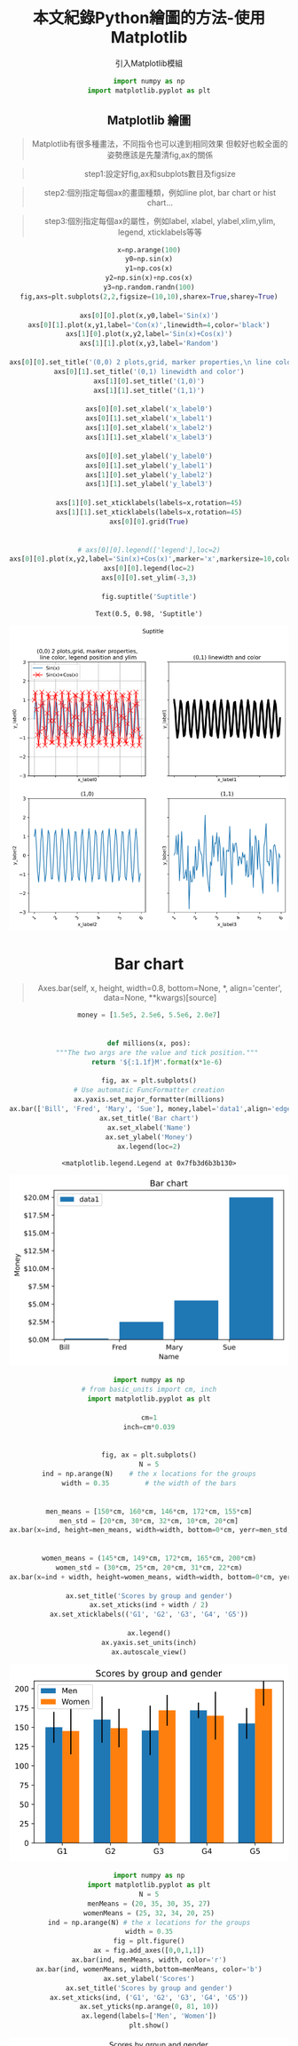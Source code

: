 <br/>
<br/>
<br/>
<br/>
<br/>
<br/>
<br/>
<br/>
<br/>
<br/>
<br/>
<br/>
<br/>
<br/>

<center> 

# 本文紀錄Python繪圖的方法-使用 Matplotlib

<center/>

<div style="page-break-after: always;"></div>



引入Matplotlib模組


```python
import numpy as np
import matplotlib.pyplot as plt
```

## Matplotlib 繪圖
> Matplotlib有很多種畫法，不同指令也可以達到相同效果
但較好也較全面的姿勢應該是先釐清fig,ax的關係

> step1:設定好fig,ax和subplots數目及figsize

> step2:個別指定每個ax的畫圖種類，例如line plot, bar chart or hist chart...

> step3:個別指定每個ax的屬性，例如label, xlabel, ylabel,xlim,ylim, legend, xticklabels等等


```python
x=np.arange(100)
y0=np.sin(x)
y1=np.cos(x)
y2=np.sin(x)+np.cos(x)
y3=np.random.randn(100)
fig,axs=plt.subplots(2,2,figsize=(10,10),sharex=True,sharey=True)

axs[0][0].plot(x,y0,label='Sin(x)')
axs[0][1].plot(x,y1,label='Con(x)',linewidth=4,color='black')
axs[1][0].plot(x,y2,label='Sin(x)+Cos(x)')
axs[1][1].plot(x,y3,label='Random')

axs[0][0].set_title('(0,0) 2 plots,grid, marker properties,\n line color, legend position and ylim')
axs[0][1].set_title('(0,1) linewidth and color')
axs[1][0].set_title('(1,0)')
axs[1][1].set_title('(1,1)')

axs[0][0].set_xlabel('x_label0')
axs[0][1].set_xlabel('x_label1')
axs[1][0].set_xlabel('x_label2')
axs[1][1].set_xlabel('x_label3')

axs[0][0].set_ylabel('y_label0')
axs[0][1].set_ylabel('y_label1')
axs[1][0].set_ylabel('y_label2')
axs[1][1].set_ylabel('y_label3')

axs[1][0].set_xticklabels(labels=x,rotation=45)
axs[1][1].set_xticklabels(labels=x,rotation=45)
axs[0][0].grid(True)


# axs[0][0].legend(['legend'],loc=2)
axs[0][0].plot(x,y2,label='Sin(x)+Cos(x)',marker='x',markersize=10,color='r')
axs[0][0].legend(loc=2)
axs[0][0].set_ylim(-3,3)

fig.suptitle('Suptitle')
```




    Text(0.5, 0.98, 'Suptitle')




    
![svg](output_4_1.svg)
    


# Bar chart
> Axes.bar(self, x, height, width=0.8, bottom=None, *, align='center', data=None, **kwargs)[source]


```python
money = [1.5e5, 2.5e6, 5.5e6, 2.0e7]


def millions(x, pos):
    """The two args are the value and tick position."""
    return '${:1.1f}M'.format(x*1e-6)

fig, ax = plt.subplots()
# Use automatic FuncFormatter creation
ax.yaxis.set_major_formatter(millions)
ax.bar(['Bill', 'Fred', 'Mary', 'Sue'], money,label='data1',align='edge')
ax.set_title('Bar chart')
ax.set_xlabel('Name')
ax.set_ylabel('Money')
ax.legend(loc=2)
```




    <matplotlib.legend.Legend at 0x7fb3d6b3b130>




    
![svg](output_6_1.svg)
    



```python
import numpy as np
# from basic_units import cm, inch
import matplotlib.pyplot as plt

cm=1
inch=cm*0.039


fig, ax = plt.subplots()
N = 5
ind = np.arange(N)    # the x locations for the groups
width = 0.35         # the width of the bars


men_means = [150*cm, 160*cm, 146*cm, 172*cm, 155*cm]
men_std = [20*cm, 30*cm, 32*cm, 10*cm, 20*cm]
ax.bar(x=ind, height=men_means, width=width, bottom=0*cm, yerr=men_std, label='Men')


women_means = (145*cm, 149*cm, 172*cm, 165*cm, 200*cm)
women_std = (30*cm, 25*cm, 20*cm, 31*cm, 22*cm)
ax.bar(x=ind + width, height=women_means, width=width, bottom=0*cm, yerr=women_std,label='Women')

ax.set_title('Scores by group and gender')
ax.set_xticks(ind + width / 2)
ax.set_xticklabels(('G1', 'G2', 'G3', 'G4', 'G5'))

ax.legend()
ax.yaxis.set_units(inch)
ax.autoscale_view()
```


    
![svg](output_7_0.svg)
    



```python
import numpy as np
import matplotlib.pyplot as plt
N = 5
menMeans = (20, 35, 30, 35, 27)
womenMeans = (25, 32, 34, 20, 25)
ind = np.arange(N) # the x locations for the groups
width = 0.35
fig = plt.figure()
ax = fig.add_axes([0,0,1,1])
ax.bar(ind, menMeans, width, color='r')
ax.bar(ind, womenMeans, width,bottom=menMeans, color='b')
ax.set_ylabel('Scores')
ax.set_title('Scores by group and gender')
ax.set_xticks(ind, ('G1', 'G2', 'G3', 'G4', 'G5'))
ax.set_yticks(np.arange(0, 81, 10))
ax.legend(labels=['Men', 'Women'])
plt.show()

```


    
![svg](output_8_0.svg)
    


# Scatter plot([參考連結](https://matplotlib.org/stable/api/_as_gen/matplotlib.axes.Axes.scatter.html))
> Axes.scatter(self, x, y, s=None, c=None, marker=None, cmap=None, norm=None, vmin=None, vmax=None, alpha=None, linewidths=None, verts=<deprecated parameter>, edgecolors=None, *, plotnonfinite=False, data=None, **kwargs


```python
import matplotlib.pyplot as plt

fig, ax = plt.subplots()
N=50
x=np.random.randint(30,size=N)
y=np.random.randint(30,size=N)
c=np.random.randint(30,size=N)
size=np.exp(np.random.randint(10,size=N)*200)
sc = ax.scatter(x=x, y=y, c=c,s=c,alpha=0.5,label='scatter plot 1')


N=50
x=np.random.randint(30,size=N)
y=np.random.randint(30,size=N)
c=np.random.randint(30,size=N)
size=np.exp(np.random.randint(10,size=N)*200)
sc = ax.scatter(x=x, y=y, c=c,s=c,alpha=0.5,label='scatter plot 1')

ax.set_ylabel('YLabel', loc='top')
ax.set_xlabel('XLabel', loc='left')
ax.legend(loc=1)

cbar = fig.colorbar(sc)
cbar.set_label("ZLabel", loc='center')

```


    
![svg](output_10_0.svg)
    


# Hist. plot([參考連結](https://matplotlib.org/3.3.4/api/_as_gen/matplotlib.pyplot.hist.html))

> matplotlib.pyplot.hist(x, bins=None, range=None, density=False, weights=None, cumulative=False, bottom=None, histtype='bar', align='mid', orientation='vertical', rwidth=None, log=False, color=None, label=None, stacked=False, *, data=None, **kwargs)[source]


```python
import numpy as np
import matplotlib.pyplot as plt
fig,ax=plt.subplots(1,3,figsize=(10,8))

normal_samples = np.random.normal(size = 100000) # 生成 100000 組標準常態分配（平均值為 0，標準差為 1 的常態分配）隨機變數
uniform_samples = np.random.uniform(size = 100000) # 生成 100000 組介於 0 與 1 之間均勻分配隨機變數
exp_samples=np.random.exponential(scale=2,size=100000) 

ax[0].hist(x=normal_samples,bins=1000,label='Normal distribution')
ax[1].hist(x=uniform_samples,bins=1000,label='Uniform distribution')
ax[2].hist(x=exp_samples,bins=1000,label='Exponential distribution')

ax[0].legend()
ax[1].legend()
ax[2].legend()
```




    <matplotlib.legend.Legend at 0x7fb3d8934550>




    
![svg](output_13_1.svg)
    


# Box plot


```python
# Import libraries 
import matplotlib.pyplot as plt 
import numpy as np 
  
  
# Creating dataset 
np.random.seed(10) 
  
data_1 = np.random.normal(100, 10, 200) 
data_2 = np.random.normal(90, 20, 200) 
data_3 = np.random.normal(80, 30, 200) 
data_4 = np.random.normal(70, 40, 200) 
data = [data_1, data_2, data_3, data_4] 

fig = plt.figure(figsize =(10, 7)) 
  
# Creating axes instance 
#
ax = fig.add_axes([0, 0, 1, 1]) 
  
# Creating plot 
bp = ax.boxplot(data,labels=['mu=100','mu=90','mu=80','mu=70']) 
ax.set_title('Box plot')

# show plot 
plt.show() 
```


    
![svg](output_15_0.svg)
    


# Kde plot
用seaborn比較好畫
